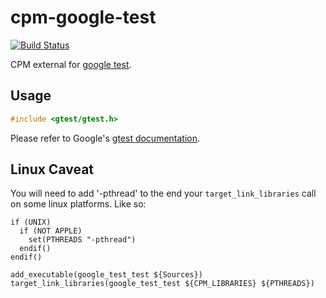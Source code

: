 cpm-google-test
===============

[![Build Status](https://travis-ci.org/iauns/cpm-google-test.png)](https://travis-ci.org/iauns/cpm-google-test)

CPM external for [google test](http://code.google.com/p/googletest/).

Usage
-----

```c++
#include <gtest/gtest.h>
```

Please refer to Google's [gtest documentation](http://code.google.com/p/googletest/wiki/Documentation).

Linux Caveat
------------
You will need to add '-pthread' to the end your `target_link_libraries` call on
some linux platforms. Like so:

```
if (UNIX)
  if (NOT APPLE)
    set(PTHREADS "-pthread")
  endif()
endif()

add_executable(google_test_test ${Sources})
target_link_libraries(google_test_test ${CPM_LIBRARIES} ${PTHREADS})
```

